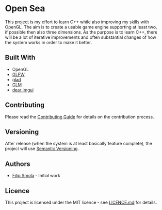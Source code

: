 # Open Sea

This project is my effort to learn C++ while also improving my skills with OpenGL. The aim is to create a usable game engine supporting at least two, if possible then also three dimensions. As the purpose is to learn C++, there will be a lot of iterative improvements and often substantial changes of how the system works in order to make it better.

## Built With

- OpenGL
- [GLFW](https://github.com/glfw/glfw/)
- [glad](https://github.com/Dav1dde/glad)
- [GLM](https://github.com/g-truc/glm/)
- [dear imgui](https://github.com/ocornut/imgui/)

## Contributing

Please read the [Contributing Guide](CONTRIBUTING.md) for details on the contribution process.

## Versioning

After release (when the system is at least basically feature complete), the project will use [Semantic Versioning](https://semver.org/).

## Authors

- [Filip Smola](https://smola.me) - Initial work

## Licence

This project is licensed under the MIT licence - see [LICENCE.md](LICENCE.md) for details.
